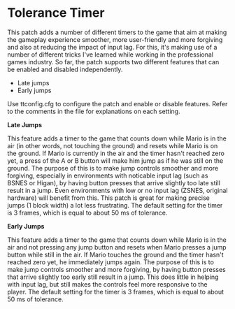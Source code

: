 # Tolerance Timer
This patch adds a number of different timers to the game that aim at making the gameplay experience smoother, more user-friendly and more forgiving and also at reducing the impact of input lag. For this, it's making use of a number of different tricks I've learned while working in the professional games industry. So far, the patch supports two different features that can be enabled and disabled independently.

- Late jumps
- Early jumps

Use ttconfig.cfg to configure the patch and enable or disable features. Refer to the comments in the file for explanations on each setting.

**Late Jumps**

This feature adds a timer to the game that counts down while Mario is in the air (in other words, not touching the ground) and resets while Mario is on the ground. If Mario is currently in the air and the timer hasn't reached zero yet, a press of the A or B button will make him jump as if he was still on the ground. The purpose of this is to make jump controls smoother and more forgiving, especially in environments with noticable input lag (such as BSNES or Higan), by having button presses that arrive slightly too late still result in a jump. Even environments with low or no input lag (ZSNES, original hardware) will benefit from this. This patch is great for making precise jumps (1 block width) a lot less frustrating. The default setting for the timer is 3 frames, which is equal to about 50 ms of tolerance.

**Early Jumps**

This feature adds a timer to the game that counts down while Mario is in the air and not pressing any jump button and resets when Mario presses a jump button while still in the air. If Mario touches the ground and the timer hasn't reached zero yet, he immediately jumps again. The purpose of this is to make jump controls smoother and more forgiving, by having button presses that arrive slightly too early still result in a jump. This does little in helping with input lag, but still makes the controls feel more responsive to the player. The default setting for the timer is 3 frames, which is equal to about 50 ms of tolerance.
